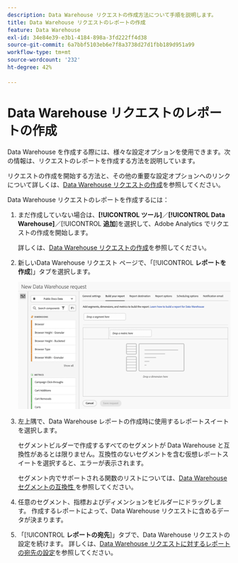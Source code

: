 ```yaml
---
description: Data Warehouse リクエストの作成方法について手順を説明します。
title: Data Warehouse リクエストのレポートの作成
feature: Data Warehouse
exl-id: 34e84e39-e3b1-4184-898a-3fd222ff4d38
source-git-commit: 6a7bbf5103eb6e7f8a3738d27d1fbb189d951a99
workflow-type: tm+mt
source-wordcount: '232'
ht-degree: 42%

---
```


# Data Warehouse リクエストのレポートの作成

Data Warehouse を作成する際には、様々な設定オプションを使用できます。次の情報は、リクエストのレポートを作成する方法を説明しています。

リクエストの作成を開始する方法と、その他の重要な設定オプションへのリンクについて詳しくは、[Data Warehouse リクエストの作成](/help/export/data-warehouse/create-request/t-dw-create-request.md)を参照してください。

Data Warehouse リクエストのレポートを作成するには：

1. まだ作成していない場合は、**[!UICONTROL ツール]**／**[!UICONTROL Data Warehouse]**／[!UICONTROL **追加**]&#x200B;を選択して、Adobe Analytics でリクエストの作成を開始します。

   詳しくは、[Data Warehouse リクエストの作成](/help/export/data-warehouse/create-request/t-dw-create-request.md)を参照してください。

1. 新しいData Warehouse リクエスト ページで、「[!UICONTROL **レポートを作成**]」タブを選択します。

   ![ 「レポートを作成」タブ ](assets/build-report.png)

1. 左上隅で、Data Warehouse レポートの作成時に使用するレポートスイートを選択します。

   セグメントビルダーで作成するすべてのセグメントが Data Warehouse と互換性があるとは限りません。互換性のないセグメントを含む仮想レポートスイートを選択すると、エラーが表示されます。

   セグメント内でサポートされる関数のリストについては、[Data Warehouse セグメントの互換性 ](/help/components/segmentation/seg-reference/seg-compatibility.md) を参照してください。

1. 任意のセグメント、指標およびディメンションをビルダーにドラッグします。 作成するレポートによって、Data Warehouse リクエストに含めるデータが決まります。

1. 「[!UICONTROL **レポートの宛先**]」タブで、Data Warehouse リクエストの設定を続けます。 詳しくは、[Data Warehouse リクエストに対するレポートの宛先の設定](/help/export/data-warehouse/create-request/dw-request-report-destinations.md)を参照してください。

<!--

Keep any of this? It was in the Overview article:

The following table describes the fields and options on the [!UICONTROL Data Warehouse Request] tab.

<table id="table_7325A2466866460E8B0AF7D696152713"> 
 <thead> 
  <tr> 
   <th colname="col1" class="entry"> Element </th> 
   <th colname="col2" class="entry"> Description </th> 
  </tr> 
 </thead>
 <tbody> 
  <tr> 
   <td colname="col1"> <span class="wintitle"> Request Name</span> </td> 
   <td colname="col2"> Identifies the request. </td> 
  </tr> 
  <tr> 
   <td colname="col1"> <span class="wintitle"> Reporting Date</span> </td> 
   <td colname="col2"> <p>The date and granularity of the request. </p> 
    <ul id="ul_C00F4529BD9E4113B517A61751B1DD5C"> 
     <li id="li_4D7C26812DF94ED7B64F985309541F46"> <span class="wintitle"> Custom</span>: A date range you configure in the calendar. </li> 
     <li id="li_2B272087006847148A936350D1B2D523"> <span class="wintitle"> Preset</span>: A preset range. The preset range is relative to the report date. </li> 
     <li id="li_745989965BB94D489FF7046587E13C42"> <span class="wintitle"> Granularity</span>: The time granularity. Valid values are None, Hour, Day, Week, Month, Quarter, and Year. </li> 
    </ul> <p>Data Warehouse reporting on virtual report suites supports the alternative time zone configured on the virtual report suite. </p> </td> 
  </tr> 
  <tr> 
   <td colname="col1"> <span class="wintitle"> Available Segments</span> </td> 
   <td colname="col2"> <p>Lets you select the part of the visitor population you want to examine and generate complex segments. You can load pre-configured segments, create new segments, and store segment components in a library to use in building additional segments. </p> <p>You can now stack segments. When selecting multiple segments, the preview area, the Request Manager, and the Request Detail popup show a comma-separated list of names (e.g., Segment1, Segment2). </p> <p>See the <a href="/help/components/segmentation/seg-home.md"> Segmentation Guide</a> for more information. </p> <p>Note:  You cannot include both a segment filter and a breakdown on the same segment, in the same Data Warehouse report. Doing so will result in an error. </p> </td> 
  </tr> 
  <tr> 
   <td colname="col1"> <span class="wintitle"> Breakdowns</span> </td> 
   <td colname="col2"> <p>Lets you categorize data using breakdowns. Segments and breakdowns differ in that a segment filters data out of a data set, while a breakdown compartmentalizes data across all valid values for the breakdown. </p> You can also break down a report by one or more segments. However, you cannot include both a segment filter and a breakdown on the same segment, in the same Data Warehouse report. Doing so will result in an error. <p> For example, use segments to remove a gender from the data set, and use a breakdown to see data separated by gender. </p> <p>When a Data Warehouse request is submitted with multiple multi-value dimensions (e.g., various Mobile Reports), an exponential number of rows can be generated from a single hit. The number of rows that can be output from a single hit is capped at 100 (previously 1,000). </p> </td> 
  </tr> 
  <tr> 
   <td colname="col1"> <span class="wintitle"> Metrics</span> </td> 
   <td colname="col2">Lets you add metrics that you want to report on. </td> 
  </tr> 
  <tr> 
   <td colname="col1"><span class="wintitle"> Metrics Sort</span> </td> 
   <td colname="col2">Provides ranked breakdown reports, sorted by descending metric value, similar to what is displayed in the Reports &amp; Analytics user interface, Data Workbench, etc. <a href="/help/export/data-warehouse/sorting-by-metric.md"  > More...</a> </td> 
  </tr> 
  <tr> 
   <td colname="col1"> <span class="wintitle"> Schedule Delivery</span> </td> 
   <td colname="col2"> <p>Lets you schedule requests for automatic delivery at selected intervals, or as a one-time report. If you use the default format, the report arrives in an email as a .csv file. </p> <p>To add the date range, include <span class="filepath"> %R</span> in the filename. This value represents the date values requested in the report. For example, if you request data from May 1, 2013 through May 7, 2013, the <span class="filepath"> %R</span> shows a filename including the date range of 20130501 - 20130507. </p> </td> 
  </tr> 
 </tbody> 
</table>

-->
